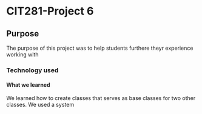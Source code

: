 # CIT281-Project 6

## Purpose
The purpose of this project was to help students furthere theyr experience working with 
### Technology used


#### What we learned 
We learned how to create classes that serves as base classes for two other classes. We used a system 
